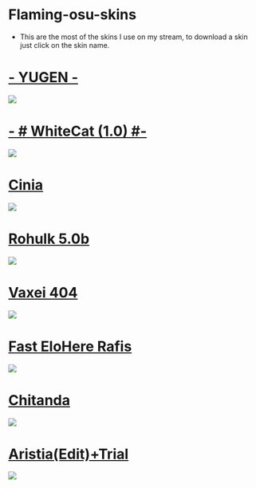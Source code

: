 # Flaming-osu-skins
* This are the most of the skins I use on my stream, to download a skin just click on the skin name.
# [- YUGEN -](https://osuskins.net/skin/wEaMJGb)
![](https://osu.ppy.sh/ss/15963949/caf4)
# [- # WhiteCat (1.0) #-](https://skins.osuck.net/index.php?newsid=1107)
![](https://osu.ppy.sh/ss/15967116/aa9a)
# [Cinia](https://skins.osuck.net/index.php?newsid=1626)
![](https://osu.ppy.sh/ss/15963984/ccce)
# [Rohulk 5.0b](https://www.mediafire.com/file/ydtyx47t4ntfx0t/Rohulk+5.0b.osk/file)
![](https://osu.ppy.sh/ss/15963993/1c41)
# [Vaxei 404](https://www.mediafire.com/file/0s1p0kxpqaeaa16/404+SkinNotFound+v2.osk/file)
![](https://osu.ppy.sh/ss/15964041/5b47)
# [Fast EloHere Rafis](https://www.mediafire.com/file/pyy8jdx671o4ia1/-#+[Y]+Fast+EloHere+2020+ft+[RK]+#-.osk/file)
![](https://osu.ppy.sh/ss/15966894/bcef)
# [Chitanda](https://www.mediafire.com/file/q9incvd2pzab4sz/Chitanda.osk/file)
![](https://osu.ppy.sh/ss/15966918/25ff)
# [Aristia(Edit)+Trial](https://www.mediafire.com/file/3k580mlvgcbdsg9/Aristia(Edit)+trail.osk/file)
![](https://osu.ppy.sh/ss/15967102/f70d)
